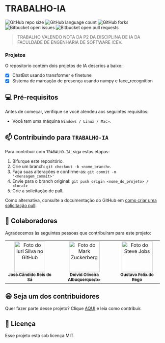 # TRABALHO-IA

![GitHub repo size](https://img.shields.io/github/repo-size/FelixGustav/Trabalho-IA)
![GitHub language count](https://img.shields.io/github/languages/count/FelixGustav/Trabalho-IA)
![GitHub forks](https://img.shields.io/github/forks/FelixGustav/Trabalho-IA)
![Bitbucket open issues](https://img.shields.io/bitbucket/issues/FelixGustav/Trabalho-IA)
![Bitbucket open pull requests](https://img.shields.io/bitbucket/pr-raw/FelixGustav/Trabalho-IA)

<!-- <img src="imagem.png" alt="Exemplo imagem"> -->

> TRABALHO VALENDO NOTA DA P2 DA DISCIPLINA DE IA DA FACULDADE DE ENGENHARIA DE SOFTWARE ICEV.

### Projetos

O repositorio contém dois projetos de IA descrios a baixo:

- [X] ChatBot usando transformer e finetune
- [X] Sistema de marcação de presença usando numpy e face_recognition

## 💻 Pré-requisitos

Antes de começar, verifique se você atendeu aos seguintes requisitos:

- Você tem uma máquina `Windows / Linux / Mac>`.
## 📫 Contribuindo para `TRABALHO-IA`

Para contribuir com `TRABALHO-IA`, siga estas etapas:

1. Bifurque este repositório.
2. Crie um branch: `git checkout -b <nome_branch>`.
3. Faça suas alterações e confirme-as: `git commit -m '<mensagem_commit>'`
4. Envie para o branch original: `git push origin <nome_do_projeto> / <local>`
5. Crie a solicitação de pull.

Como alternativa, consulte a documentação do GitHub em [como criar uma solicitação pull](https://help.github.com/en/github/collaborating-with-issues-and-pull-requests/creating-a-pull-request).

## 🤝 Colaboradores

Agradecemos às seguintes pessoas que contribuíram para este projeto:

<table>
  <tr>
    <td align="center">
      <a href="#" title="defina o titulo do link">
        <img src="https://i.imgur.com/0xE6Rc8.jpeg" width="100px;" alt="Foto do Iuri Silva no GitHub"/><br>
        <sub>
          <b>José Cândido Reis de Sá</b>
        </sub>
      </a>
    </td>
    <td align="center">
      <a href="#" title="defina o titulo do link">
        <img src="https://i.imgur.com/YgPmseJ.png" width="100px;" alt="Foto do Mark Zuckerberg"/><br>
        <sub>
          <b>Deivid Oliveira Albuquerque/b>
        </sub>
      </a>
    </td>
    <td align="center">
      <a href="#" title="defina o titulo do link">
        <img src="https://i.imgur.com/mzQFX9h.png" width="100px;" alt="Foto do Steve Jobs"/><br>
        <sub>
          <b>Gustavo Felix do Rego</b>
        </sub>
      </a>
    </td>
  </tr>
</table>

## 😄 Seja um dos contribuidores

Quer fazer parte desse projeto? Clique [AQUI](#-contribuindo-para) e leia como contribuir.

## 📝 Licença

Esse projeto está sob licença MIT.
